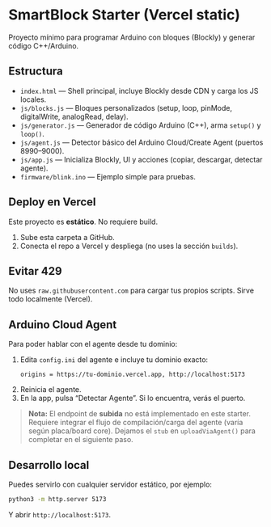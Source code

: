 # SmartBlock Starter (Vercel static)

Proyecto mínimo para programar Arduino con bloques (Blockly) y generar código C++/Arduino.

## Estructura
- `index.html` — Shell principal, incluye Blockly desde CDN y carga los JS locales.
- `js/blocks.js` — Bloques personalizados (setup, loop, pinMode, digitalWrite, analogRead, delay).
- `js/generator.js` — Generador de código Arduino (C++), arma `setup()` y `loop()`.
- `js/agent.js` — Detector básico del Arduino Cloud/Create Agent (puertos 8990–9000).
- `js/app.js` — Inicializa Blockly, UI y acciones (copiar, descargar, detectar agente).
- `firmware/blink.ino` — Ejemplo simple para pruebas.

## Deploy en Vercel
Este proyecto es **estático**. No requiere build.
1. Sube esta carpeta a GitHub.
2. Conecta el repo a Vercel y despliega (no uses la sección `builds`).

## Evitar 429
No uses `raw.githubusercontent.com` para cargar tus propios scripts. Sirve todo localmente (Vercel).

## Arduino Cloud Agent
Para poder hablar con el agente desde tu dominio:
1. Edita `config.ini` del agente e incluye tu dominio exacto:
   ```
   origins = https://tu-dominio.vercel.app, http://localhost:5173
   ```
2. Reinicia el agente.
3. En la app, pulsa “Detectar Agente”. Si lo encuentra, verás el puerto.

> **Nota:** El endpoint de **subida** no está implementado en este starter. Requiere integrar el flujo de compilación/carga del agente (varía según placa/board core). Dejamos el `stub` en `uploadViaAgent()` para completar en el siguiente paso.

## Desarrollo local
Puedes servirlo con cualquier servidor estático, por ejemplo:
```bash
python3 -m http.server 5173
```
Y abrir `http://localhost:5173`.

